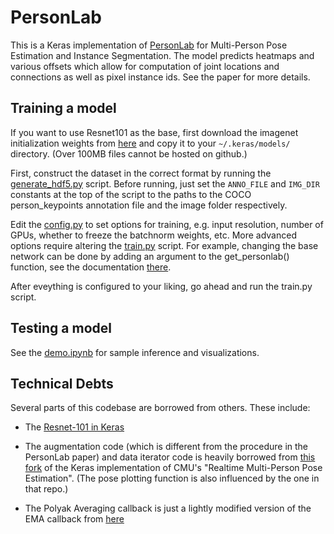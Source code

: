 # PersonLab

This is a Keras implementation of [PersonLab](https://arxiv.org/abs/1803.08225) for Multi-Person Pose Estimation and Instance Segmentation.
The model predicts heatmaps and various offsets which allow for computation of joint locations and connections as well as pixel instance ids. See the paper for more details.


## Training a model

If you want to use Resnet101 as the base, first download the imagenet initialization weights from [here](https://drive.google.com/open?id=1ulygah5BTWjhSGGpN20-eYV5NAozdE8Z) and copy it to your `~/.keras/models/` directory. (Over 100MB files cannot be hosted on github.)

First, construct the dataset in the correct format by running the [generate_hdf5.py](generate_hdf5.py) script. Before running, just set the `ANNO_FILE` and `IMG_DIR` constants at the top of the script to the paths to the COCO person_keypoints annotation file and the image folder respectively.

Edit the [config.py](config.py) to set options for training, e.g. input resolution, number of GPUs, whether to freeze the batchnorm weights, etc. More advanced options require altering the [train.py](train.py) script. For example, changing the base network can be done by adding an argument to the get_personlab() function, see the documentation [there](model.py#L162).

After eveything is configured to your liking, go ahead and run the train.py script.

## Testing a model

See the [demo.ipynb](demo.ipynb) for sample inference and visualizations.

## Technical Debts
Several parts of this codebase are borrowed from others. These include:

* The [Resnet-101 in Keras](https://gist.github.com/flyyufelix/65018873f8cb2bbe95f429c474aa1294)

* The augmentation code (which is different from the procedure in the PersonLab paper) and data iterator code is heavily borrowed from [this fork](https://github.com/anatolix/keras_Realtime_Multi-Person_Pose_Estimation) of the Keras implementation of CMU's "Realtime Multi-Person Pose Estimation". (The pose plotting function is also influenced by the one in that repo.)

* The Polyak Averaging callback is just a lightly modified version of the EMA callback from [here](https://github.com/alno/kaggle-allstate-claims-severity/blob/master/keras_util.py)

